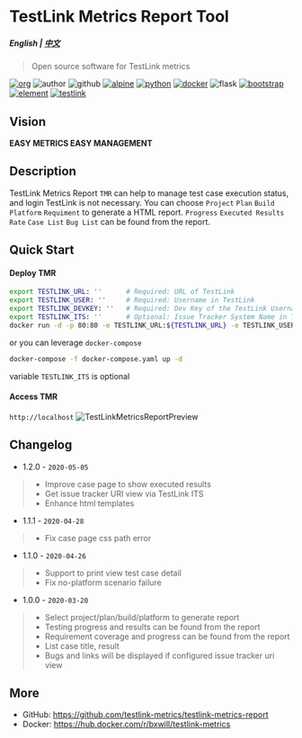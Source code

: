 # TestLink Metrics Report Tool
##### English | [中文](README.cn.md)

> Open source software for TestLink metrics

[![org](https://img.shields.io/static/v1?style=for-the-badge&label=org&message=Truth%20%26%20Insurance%20Workshop&color=597ed9)](http://bx.baoxian-sz.com)
![author](https://img.shields.io/static/v1?style=for-the-badge&label=author&message=v.stone@163.com&color=blue)
![github](https://img.shields.io/github/license/testlink-metrics/testlink-metrics-report?style=for-the-badge)
[![alpine](https://img.shields.io/static/v1?style=for-the-badge&logo=alpine%20linux&label=Alpine%20Linux&message=3.10&color=0D597F)](https://www.alpinelinux.org)
[![python](https://img.shields.io/static/v1?style=for-the-badge&logo=python&label=Python&message=3.7&color=3776AB)](https://www.python.org)
[![docker](https://img.shields.io/static/v1?style=for-the-badge&logo=docker&label=docker&message=bxwill/testlink-metrics&color=2496ED)](https://hub.docker.com/r/bxwill/testlink-metrics)
![flask](https://img.shields.io/static/v1?style=for-the-badge&logo=python&label=flask&message=1.1.1&color=3776AB)
[![bootstrap](https://img.shields.io/static/v1?style=for-the-badge&logo=bootstrap&label=bootstrap&message=v4&color=563D7C)](https://v4.bootcss.com)
[![element](https://img.shields.io/static/v1?style=for-the-badge&logo=css3&label=element&message=2.13.0&color=1572B6)](https://element.eleme.cn/#/en-US/component/icon)
[![testlink](https://img.shields.io/static/v1?style=for-the-badge&logo=php&label=testlink&message=1.9.x&color=777BB4)](https://github.com/TestLinkOpenSourceTRMS/testlink-code)

## Vision

**EASY METRICS EASY MANAGEMENT**

## Description

TestLink Metrics Report `TMR` can help to manage test case execution status, and login TestLink is not necessary. 
You can choose `Project` `Plan` `Build` `Platform` `Requiment` to generate a HTML report. 
`Progress` `Executed Results` `Rate` `Case List` `Bug List` can be found from the report.

## Quick Start

#### Deploy TMR
```bash
export TESTLINK_URL: ''      # Required: URL of TestLink
export TESTLINK_USER: ''     # Required: Username in TestLink
export TESTLINK_DEVKEY: ''   # Required: Dev Key of the TestLink Username
export TESTLINK_ITS: ''      # Optional: Issue Tracker System Name in TestLink
docker run -d -p 80:80 -e TESTLINK_URL:${TESTLINK_URL} -e TESTLINK_USER:${TESTLINK_USER} -e TESTLINK_DEVKEY:${TESTLINK_DEVKEY} -it bxwill/testlink-metrics
```
or you can leverage `docker-compose`
```bash
docker-compose -f docker-compose.yaml up -d
```
variable `TESTLINK_ITS` is optional

#### Access TMR
`http://localhost`
![TestLinkMetricsReportPreview](https://repository-images.githubusercontent.com/247091078/962f8200-6aa7-11ea-881b-0a2a3781be33)

## Changelog

- 1.2.0 - `2020-05-05`
> - Improve case page to show executed results
> - Get issue tracker URI view via TestLink ITS
> - Enhance html templates

- 1.1.1 - `2020-04-28`
> - Fix case page css path error

- 1.1.0 - `2020-04-26`
> - Support to print view test case detail
> - Fix no-platform scenario failure

- 1.0.0 - `2020-03-20`
> - Select project/plan/build/platform to generate report
> - Testing progress and results can be found from the report
> - Requirement coverage and progress can be found from the report
> - List case title, result 
> - Bugs and links will be displayed if configured issue tracker uri view

## More
- GitHub: https://github.com/testlink-metrics/testlink-metrics-report
- Docker: https://hub.docker.com/r/bxwill/testlink-metrics
